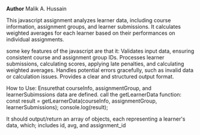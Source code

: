 **Author**
Malik A. Hussain


This javascript assignment analyzes learner data, including course information, assignment groups, and learner submissions. 
It calculates weighted averages for each learner based on their performances on individual assignments.

some key features of the javascript are that it:
Validates input data, ensuring consistent course and assignment group IDs.
Processes learner submissions, calculating scores, applying late penalties, and calculating weighted averages.
Handles potential errors gracefully, such as invalid data or calculation issues.
Provides a clear and structured output format.

How to Use:
Ensurethat courseInfo, assignmentGroup, and learnerSubimssions data are defined.
call the getLearnerData function:
const result = getLearnerData(courseInfo, assignmentGroup, learnerSubmissions);
console.log(result);

It should output/return an array of objects, each representing a learner's data, which; includes id, avg, and assignment_id
